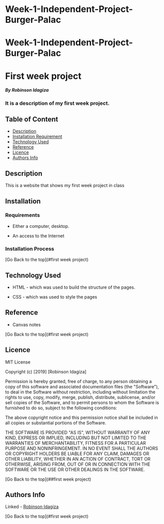 # Week-1-Independent-Project-Burger-Palac
# Week-1-Independent-Project-Burger-Palac
# First week project

##### By Robinson Idagiza
### It is a description of my first week project.

## Table of Content

+ [Description](#description)
+ [Installation Requirement](#Installation)
+ [Technology Used](#technology-used)
+ [Reference](#reference)
+ [Licence](#licence)
+ [Authors Info](#author-Info)

## Description
<p>This is  a website that shows my first week project in class</p>

## Installation

### Requirements

* Either a computer, desktop.

* An access to the Internet

### Installation Process

[Go Back to the top](#first week project)
## Technology Used
* HTML - which was used to build the structure of the pages.

* CSS - which was used to style the pages

## Reference
* Canvas notes

[Go Back to the top](#first week project)

## Licence

MIT License

Copyright (c) [2019] [Robinson Idagiza]

Permission is hereby granted, free of charge, to any person obtaining a copy
of this software and associated documentation files (the "Software"), to deal
in the Software without restriction, including without limitation the rights
to use, copy, modify, merge, publish, distribute, sublicense, and/or sell
copies of the Software, and to permit persons to whom the Software is
furnished to do so, subject to the following conditions:

The above copyright notice and this permission notice shall be included in all
copies or substantial portions of the Software.

THE SOFTWARE IS PROVIDED "AS IS", WITHOUT WARRANTY OF ANY KIND, EXPRESS OR
IMPLIED, INCLUDING BUT NOT LIMITED TO THE WARRANTIES OF MERCHANTABILITY,
FITNESS FOR A PARTICULAR PURPOSE AND NONINFRINGEMENT. IN NO EVENT SHALL THE
AUTHORS OR COPYRIGHT HOLDERS BE LIABLE FOR ANY CLAIM, DAMAGES OR OTHER
LIABILITY, WHETHER IN AN ACTION OF CONTRACT, TORT OR OTHERWISE, ARISING FROM,
OUT OF OR IN CONNECTION WITH THE SOFTWARE OR THE USE OR OTHER DEALINGS IN THE
SOFTWARE.

[Go Back to the top](##first week project)

## Authors Info

Linked - [Robinson Idagiza](linkedin.com/in/robinson-idagiza-b6b8a4121)

[Go Back to the top](#first week project)
